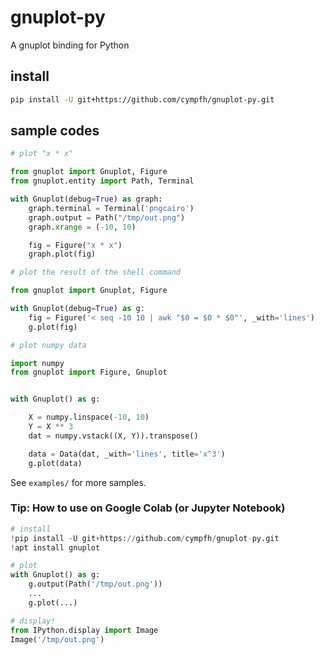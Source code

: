 # gnuplot-py
A gnuplot binding for Python

## install

```bash
pip install -U git+https://github.com/cympfh/gnuplot-py.git
```

## sample codes

```python
# plot "x * x"

from gnuplot import Gnuplot, Figure
from gnuplot.entity import Path, Terminal

with Gnuplot(debug=True) as graph:
    graph.terminal = Terminal('pngcairo')
    graph.output = Path("/tmp/out.png")
    graph.xrange = (-10, 10)

    fig = Figure("x * x")
    graph.plot(fig)
```


```python
# plot the result of the shell command

from gnuplot import Gnuplot, Figure

with Gnuplot(debug=True) as g:
    fig = Figure('< seq -10 10 | awk "$0 = $0 * $0"', _with='lines')
    g.plot(fig)
```

```python
# plot numpy data

import numpy
from gnuplot import Figure, Gnuplot


with Gnuplot() as g:

    X = numpy.linspace(-10, 10)
    Y = X ** 3
    dat = numpy.vstack((X, Y)).transpose()

    data = Data(dat, _with='lines', title='x^3')
    g.plot(data)
```

See `examples/` for more samples.

### Tip: How to use on Google Colab (or Jupyter Notebook)

```python
# install
!pip install -U git+https://github.com/cympfh/gnuplot-py.git
!apt install gnuplot

# plot
with Gnuplot() as g:
    g.output(Path('/tmp/out.png'))
    ...
    g.plot(...)

# display!
from IPython.display import Image
Image('/tmp/out.png')    
```

